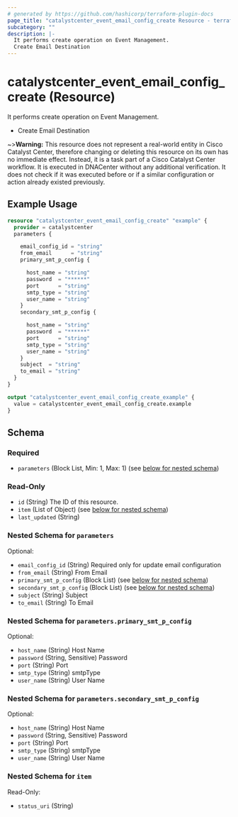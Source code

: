 ```yaml
---
# generated by https://github.com/hashicorp/terraform-plugin-docs
page_title: "catalystcenter_event_email_config_create Resource - terraform-provider-catalystcenter"
subcategory: ""
description: |-
  It performs create operation on Event Management.
  Create Email Destination
---
```


# catalystcenter_event_email_config_create (Resource)

It performs create operation on Event Management.

- Create Email Destination



~>**Warning:**
This resource does not represent a real-world entity in Cisco Catalyst Center, therefore changing or deleting this resource on its own has no immediate effect.
Instead, it is a task part of a Cisco Catalyst Center workflow. It is executed in DNACenter without any additional verification. It does not check if it was executed before or if a similar configuration or action already existed previously.

## Example Usage

```terraform
resource "catalystcenter_event_email_config_create" "example" {
  provider = catalystcenter
  parameters {

    email_config_id = "string"
    from_email      = "string"
    primary_smt_p_config {

      host_name = "string"
      password  = "******"
      port      = "string"
      smtp_type = "string"
      user_name = "string"
    }
    secondary_smt_p_config {

      host_name = "string"
      password  = "******"
      port      = "string"
      smtp_type = "string"
      user_name = "string"
    }
    subject  = "string"
    to_email = "string"
  }
}

output "catalystcenter_event_email_config_create_example" {
  value = catalystcenter_event_email_config_create.example
}
```

<!-- schema generated by tfplugindocs -->
## Schema

### Required

- `parameters` (Block List, Min: 1, Max: 1) (see [below for nested schema](#nestedblock--parameters))

### Read-Only

- `id` (String) The ID of this resource.
- `item` (List of Object) (see [below for nested schema](#nestedatt--item))
- `last_updated` (String)

<a id="nestedblock--parameters"></a>
### Nested Schema for `parameters`

Optional:

- `email_config_id` (String) Required only for update email configuration
- `from_email` (String) From Email
- `primary_smt_p_config` (Block List) (see [below for nested schema](#nestedblock--parameters--primary_smt_p_config))
- `secondary_smt_p_config` (Block List) (see [below for nested schema](#nestedblock--parameters--secondary_smt_p_config))
- `subject` (String) Subject
- `to_email` (String) To Email

<a id="nestedblock--parameters--primary_smt_p_config"></a>
### Nested Schema for `parameters.primary_smt_p_config`

Optional:

- `host_name` (String) Host Name
- `password` (String, Sensitive) Password
- `port` (String) Port
- `smtp_type` (String) smtpType
- `user_name` (String) User Name


<a id="nestedblock--parameters--secondary_smt_p_config"></a>
### Nested Schema for `parameters.secondary_smt_p_config`

Optional:

- `host_name` (String) Host Name
- `password` (String, Sensitive) Password
- `port` (String) Port
- `smtp_type` (String) smtpType
- `user_name` (String) User Name



<a id="nestedatt--item"></a>
### Nested Schema for `item`

Read-Only:

- `status_uri` (String)

